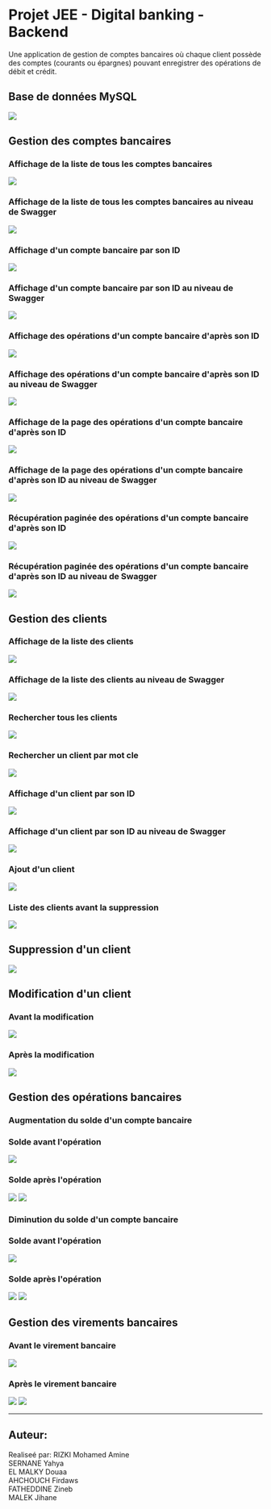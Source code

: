 <h1>Projet JEE - Digital banking - Backend</h1>
<p>Une application de gestion de comptes bancaires où chaque client possède des comptes (courants ou épargnes) pouvant enregistrer des opérations de débit et crédit.</p>

<h2>Base de données MySQL</h2>
<img src="captures/BaseDeDonneesMYSQL.jpg">

<h2>Gestion des comptes bancaires</h2>
<h3>Affichage de la liste de tous les comptes bancaires</h3>
<img src="captures/accounts.jpg">
<h3>Affichage de la liste de tous les comptes bancaires au niveau de Swagger</h3>
<img src="captures/accountsSwagger.jpg">
<h3>Affichage d'un compte bancaire par son ID</h3>
<img src="captures/accountId.jpg">
<h3>Affichage d'un compte bancaire par son ID au niveau de Swagger</h3>
<img src="captures/accountIdSwagger.jpg">
<h3>Affichage des opérations d'un compte bancaire d'après son ID</h3>
<img src="captures/accountIdOperations.jpg">
<h3>Affichage des opérations d'un compte bancaire d'après son ID au niveau de Swagger</h3>
<img src="captures/accountIdOperationsSwagger.jpg">
<h3>Affichage de la page des opérations d'un compte bancaire d'après son ID</h3>
<img src="captures/accountIdOperations.jpg">
<h3>Affichage de la page des opérations d'un compte bancaire d'après son ID au niveau de Swagger</h3>
<img src="captures/accountIdOperationsSwagger.jpg">

<h3>Récupération paginée des opérations d'un compte bancaire d'après son ID</h3>
<img src="captures/accountpageAndsize.jpg">

<h3>Récupération paginée des opérations d'un compte bancaire d'après son ID au niveau de Swagger</h3>
<img src="captures/accountpageAndsizeSwagger.jpg">

<h2>Gestion des clients</h2>
<h3>Affichage de la liste des clients</h3>
<img src="captures/allCustomers.jpg">
<h3>Affichage de la liste des clients au niveau de Swagger</h3>
<img src="captures/allCustomersSwagger.jpg">
<h3>Rechercher tous les clients</h3>
<img src="captures/searchCustomers.jpg">
<h3>Rechercher un client par mot cle</h3>
<img src="captures/searchCustomer.jpg">
<h3>Affichage d'un client par son ID</h3>
<img src="captures/customerId.jpg">
<h3>Affichage d'un client par son ID au niveau de Swagger</h3>
<img src="captures/customerIdSwagger.jpg">
<h3>Ajout d'un client</h3>
<img src="captures/addCustomerPostman.jpg">
<h3>Liste des clients avant la suppression</h3>
<img src="captures/clientsAvantSupp.jpg">

<h2>Suppression d'un client</h2>
<img src="captures/suppressionClient.jpg">

<h2>Modification d'un client</h2>
<h3>Avant la modification</h3>
<img src="captures/clientAvantModif.jpg">
<h3>Après la modification</h3>
<img src="captures/clientApresModif.jpg">

<h2>Gestion des opérations bancaires</h2>
<h3>Augmentation du solde d'un compte bancaire</h3>
<h3>Solde avant l'opération</h3>
<img src="captures/soldeAvantOp.jpg">
<h3>Solde après l'opération</h3>
<img src="captures/soldeApresOpSwagger.jpg">
<img src="captures/soldeApresOp.jpg">
<h3>Diminution du solde d'un compte bancaire</h3>
<h3>Solde avant l'opération</h3>
<img src="captures/debitAvant.jpg">
<h3>Solde après l'opération</h3>
<img src="captures/debitApresSwagger.jpg">
<img src="captures/debitApres.jpg">

<h2>Gestion des virements bancaires</h2>
<h3>Avant le virement bancaire</h3>
<img src="captures/virementAv.jpg"> 
<h3>Après le virement bancaire</h3>
<img src="captures/virementApresSwagger.jpg">
<img src="captures/virementApres.jpg">

----

Auteur: 
----
Realiseé par:
RIZKI Mohamed Amine <br>
SERNANE Yahya <br>
EL MALKY Douaa <br>
AHCHOUCH Firdaws <br>
FATHEDDINE Zineb <br>
MALEK Jihane <br>